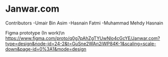 # Janwar.com
Contributors
-Umair Bin Asim
-Hasnain Fatmi
-Muhammad Mehdy Hasnain

Figma prototype (In work)\n
https://www.figma.com/proto/q0g7pAhZgTYUwNlo4cGcYE/Janwar.com?type=design&node-id=24-2&t=GuSne2WAn2iWP84K-1&scaling=scale-down&page-id=0%3A1&mode=design
